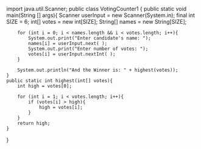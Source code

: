 import java.util.Scanner;
public class VotingCounter1
{
    public static void main(String [] args){
        Scanner userInput = new Scanner(System.in);
        final int SIZE = 6;
        int[] votes = new int[SIZE];
        String[] names = new String[SIZE];

        for (int i = 0; i < names.length && i < votes.length; i++){
            System.out.print("Enter candidate's name: ");
            names[i] = userInput.next( );
            System.out.print("Enter number of votes: ");
            votes[i] = userInput.nextInt( );
        }

        System.out.println("And the Winner is: " + highest(votes));
    }
    public static int highest(int[] votes){
        int high = votes[0];

        for (int i = 1; i < votes.length; i++){
            if (votes[i] > high){
                high = votes[i];
            }
        }
        return high;
    }
}
